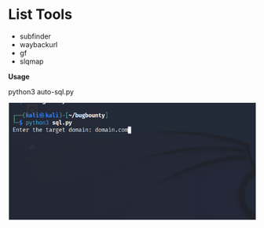 # List Tools

- subfinder
- waybackurl
- gf
- slqmap


**Usage**

python3  auto-sql.py

<p align="center">
    <img src="https://raw.githubusercontent.com/imbas007/auto-sqlmap/main/Screenshot_19.png" />
</p>

